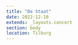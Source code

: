 ```yaml
---
title: "De Staat"
date: 2022-12-10
extends: _layouts.concert
section: body
location: Tilburg
---
```

